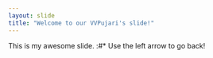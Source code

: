 ```yaml
---
layout: slide
title: "Welcome to our VVPujari's slide!" 
---
```

This is my awesome slide. :#*
Use the left arrow to go back!
